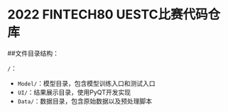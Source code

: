# 2022 FINTECH80 UESTC比赛代码仓库

##文件目录结构：

`/`：
  + `Model/`：模型目录，包含模型训练入口和测试入口
  + `UI/`：结果展示目录，使用PyQT开发实现
  + `Data/`：数据目录，包含原始数据以及预处理脚本
